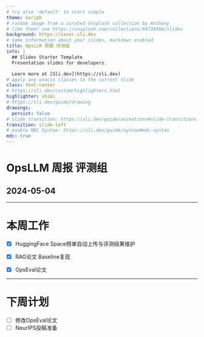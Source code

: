 ```yaml
---
# try also 'default' to start simple
theme: seriph
# random image from a curated Unsplash collection by Anthony
# like them? see https://unsplash.com/collections/94734566/slidev
background: https://cover.sli.dev
# some information about your slides, markdown enabled
title: OpsLLM 周报 评测组
info: |
  ## Slidev Starter Template
  Presentation slides for developers.

  Learn more at [Sli.dev](https://sli.dev)
# apply any unocss classes to the current slide
class: text-center
# https://sli.dev/custom/highlighters.html
highlighter: shiki
# https://sli.dev/guide/drawing
drawings:
  persist: false
# slide transition: https://sli.dev/guide/animations#slide-transitions
transition: slide-left
# enable MDC Syntax: https://sli.dev/guide/syntax#mdc-syntax
mdc: true
---
```

# OpsLLM 周报 评测组
## 2024-05-04

---

# 本周工作
- [x] HuggingFace Space榜单自动上传与评测结果维护

- [x] RAG论文 Baseline复现

- [x] OpsEval论文

---

# 下周计划

- [ ] 修改OpsEval论文
- [ ] NeurIPS投稿准备
